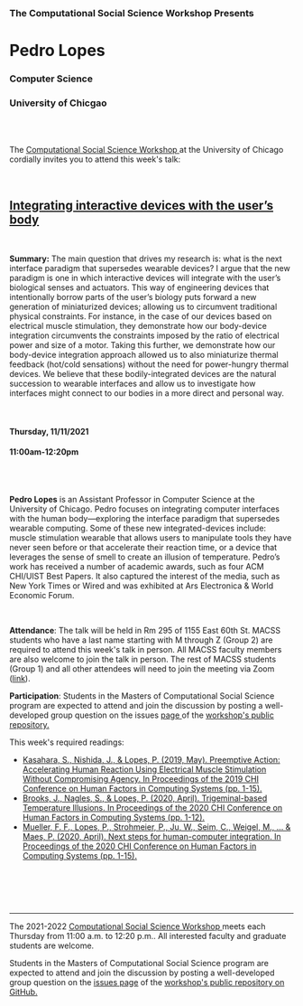 
<br>

<h3 class=pfblock-header> The Computational Social Science Workshop Presents </h3>

<h1 class=pfblock-header3> Pedro Lopes</h1>
<h3 class=pfblock-header3> Computer Science </h3>
<h3 class=pfblock-header3> University of Chicgao </h3>

<br><br>



<p class=pfblock-header3>The <a href="https://macss.uchicago.edu/content/computation-workshop"> Computational Social Science Workshop </a> at the University of Chicago cordially invites you to attend this week's talk:</p>



<br>

<div class=pfblock-header3>
<h2 class=pfblock-header>
  <a href=https://github.com/uchicago-computation-workshop/Fall2021/tree/master/11-11_Lopes> Integrating interactive devices with the user’s body </a>
</h2>

<br>
</div>



<p class=footertext2>

**Summary:** The main question that drives my research is: what is the next interface paradigm that supersedes wearable devices? I argue that the new paradigm is one in which interactive devices will integrate with the user’s biological senses and actuators. This way of engineering devices that intentionally borrow parts of the user’s biology puts forward a new generation of miniaturized devices; allowing us to circumvent traditional physical constraints. For instance, in the case of our devices based on electrical muscle stimulation, they demonstrate how our body-device integration circumvents the constraints imposed by the ratio of electrical power and size of a motor. Taking this further, we demonstrate how our body-device integration approach allowed us to also miniaturize thermal feedback (hot/cold sensations) without the need for power-hungry thermal devices. We believe that these bodily-integrated devices are the natural succession to wearable interfaces and allow us to investigate how interfaces might connect to our bodies in a more direct and personal way.

</p>

<br>

<h4 class=pfblock-header3> Thursday, 11/11/2021 </h4>
<h4 class=pfblock-header3> 11:00am-12:20pm </h4>

<br><br>

<p class=footertext2>

**Pedro Lopes** is an Assistant Professor in Computer Science at the University of Chicago. Pedro focuses on integrating computer interfaces with the human body—exploring the interface paradigm that supersedes wearable computing. Some of these new integrated-devices include: muscle stimulation wearable that allows users to manipulate tools they have never seen before or that accelerate their reaction time, or a device that leverages the sense of smell to create an illusion of temperature. Pedro’s work has received a number of academic awards, such as four ACM CHI/UIST Best Papers. It also captured the interest of the media, such as New York Times or Wired and was exhibited at Ars Electronica & World Economic Forum. 

</p>

<br>

<p class=footertext2>

**Attendance**: The talk will be held in Rm 295 of 1155 East 60th St. MACSS students who have a last name starting with M through Z (Group 2) are required to attend this week's talk in person. All MACSS faculty members are also welcome to join the talk in person. The rest of MACSS students (Group 1) and all other attendees will need to join the meeting via Zoom ([link](https://uchicago.zoom.us/j/92782114396?pwd=Q3RsR0YvbDFrd2R0MWZ4QllKUUFtZz09)).

<p class=footertext2>

**Participation**: Students in the Masters of Computational Social Science program are expected to attend and join the discussion by posting a well-developed group question on the issues <a href= https://github.com/uchicago-computation-workshop/Fall2021/issues/8> page </a> of the <a href="https://github.com/uchicago-computation-workshop"> workshop's public repository.</a>

This week's required readings:

- [Kasahara, S., Nishida, J., & Lopes, P. (2019, May). Preemptive Action: Accelerating Human Reaction Using Electrical Muscle Stimulation Without Compromising Agency. In Proceedings of the 2019 CHI Conference on Human Factors in Computing Systems (pp. 1-15).](https://github.com/uchicago-computation-workshop/Fall2021/blob/master/11-11_Lopes/lopes_1.pdf)
- [Brooks, J., Nagles, S., & Lopes, P. (2020, April). Trigeminal-based Temperature Illusions. In Proceedings of the 2020 CHI Conference on Human Factors in Computing Systems (pp. 1-12).](https://github.com/uchicago-computation-workshop/Fall2021/blob/master/11-11_Lopes/lopes_2.pdf)
- [Mueller, F. F., Lopes, P., Strohmeier, P., Ju, W., Seim, C., Weigel, M., ... & Maes, P. (2020, April). Next steps for human-computer integration. In Proceedings of the 2020 CHI Conference on Human Factors in Computing Systems (pp. 1-15).](https://github.com/uchicago-computation-workshop/Fall2021/blob/master/11-11_Lopes/lopes_3.pdf)


<br>

<br><br>

---

<p class=footertext> The 2021-2022 <a href="https://macss.uchicago.edu/content/computation-workshop"> Computational Social Science Workshop </a> meets each Thursday from 11:00 a.m. to 12:20 p.m.. All interested faculty and graduate students are welcome.</p>



<p class=footertext>Students in the Masters of Computational Social Science program are expected to attend and join the discussion by posting a well-developed group question on the <a href=https://github.com/uchicago-computation-workshop/Fall2021/issues/8>issues page</a> of the <a href=https://github.com/uchicago-computation-workshop/Fall2021/tree/master/11-11_Lopes>workshop's public repository on GitHub.</a></p>
